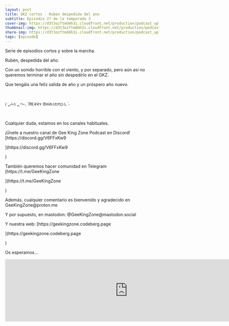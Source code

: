 ```yaml
---
layout: post
title: GKZ cortos - Ruben despedida del ano
subtitle: Episodio 27 de la temporada 3
cover-img: https://d3t3ozftmdmh3i.cloudfront.net/production/podcast_uploaded_nologo/14743809/14743809-1619370377976-ce118b9b0f9a8.jpg
thumbnail-img: https://d3t3ozftmdmh3i.cloudfront.net/production/podcast_uploaded_nologo/14743809/14743809-1619370377976-ce118b9b0f9a8.jpg
share-img: https://d3t3ozftmdmh3i.cloudfront.net/production/podcast_uploaded_nologo/14743809/14743809-1619370377976-ce118b9b0f9a8.jpg
tags: [episode]
---
```


<p>Serie de episodios cortos y sobre la marcha.&nbsp;</p>
<p>Rubén, despedida del año.</p>
<p>Con un sonido horrible con el viento, y por separado, pero aún así no queremos terminar el año sin despedirlo en el GKZ.</p>
<p>Que tengáis una feliz salida de año y un próspero año nuevo.</p>
<p><br /></p>
<p>(ૂ⋅۬৹৴)ૂ ～˗ˏˋᗰદ૨૨ʏ ᘓમ૨ıડτന੨ડˎˊ˗</p>
<p><br /></p>
<p>Cualquier duda, estamos en los canales habituales.&nbsp;</p>
<p>¡Únete a nuestro canal de Gee King Zone Podcast en Discord! [https://discord.gg/V6FFxKw9&nbsp;</p>](https://discord.gg/V6FFxKw9&nbsp;</p>)
<p>También queremos hacer comunidad en Telegram [https://t.me/GeeKingZone&nbsp;</p>](https://t.me/GeeKingZone&nbsp;</p>)
<p>Además, cualquier comentario es bienvenido y agradecido en GeeKingZone@proton.me&nbsp;</p>
<p>Y por supuesto, en mastodon: @GeeKingZone@mastodon.social&nbsp;</p>
<p>Y nuestra web: [https://geekingzone.codeberg.page&nbsp;</p>](https://geekingzone.codeberg.page&nbsp;</p>)
<p>Os esperamos...</p>
<iframe src='https://podcasters.spotify.com/pod/show/geekingzone/embed/episodes/GKZ-cortos---Rubn-despedida-del-ao-e1stdgu' height='204px' width='800px' frameborder='0' scrolling='no'></iframe>